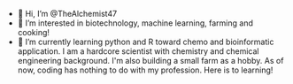 - 👋 Hi, I’m @TheAlchemist47
- 👀 I’m interested in biotechnology, machine learning, farming and cooking!
- 🌱 I’m currently learning python and R toward chemo and bioinformatic application.
I am a hardcore scientist with chemistry and chemical engineering background. I'm also building a small farm as a hobby.
As of now, coding has nothing to do with my profession.
Here is to learning! 

<!---
TheAlchemist47/TheAlchemist47 is a ✨ special ✨ repository because its `README.md` (this file) appears on your GitHub profile.
You can click the Preview link to take a look at your changes.
--->
